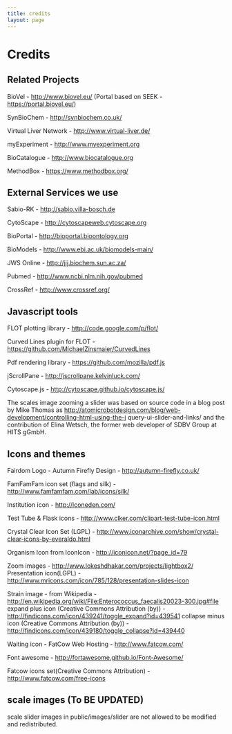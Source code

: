 ```yaml
---
title: credits
layout: page
---
```


# Credits

## Related Projects


BioVel - http://www.biovel.eu/ (Portal based on SEEK -
https://portal.biovel.eu/)

SynBioChem - http://synbiochem.co.uk/

Virtual Liver Network - http://www.virtual-liver.de/

myExperiment - http://www.myexperiment.org

BioCatalogue - http://www.biocatalogue.org

MethodBox - https://www.methodbox.org/

## External Services we use

Sabio-RK - http://sabio.villa-bosch.de

CytoScape - http://cytoscapeweb.cytoscape.org

BioPortal - http://bioportal.bioontology.org

BioModels - http://www.ebi.ac.uk/biomodels-main/

JWS Online - http://jjj.biochem.sun.ac.za/

Pubmed - http://www.ncbi.nlm.nih.gov/pubmed

CrossRef - http://www.crossref.org/

## Javascript tools

FLOT plotting library - http://code.google.com/p/flot/

Curved Lines plugin for FLOT - https://github.com/MichaelZinsmaier/CurvedLines

Pdf rendering library - https://github.com/mozilla/pdf.js

jScrollPane - http://jscrollpane.kelvinluck.com/

Cytoscape.js - http://cytoscape.github.io/cytoscape.js/

The scales image zooming a slider was based on source code in a blog post by
Mike Thomas as
http://atomicrobotdesign.com/blog/web-development/controlling-html-using-the-j
query-ui-slider-and-links/ and the contribution of Elina Wetsch, the former
web developer of SDBV Group at HITS gGmbH.

## Icons and themes

Fairdom Logo - Autumn Firefly Design - http://autumn-firefly.co.uk/

FamFamFam icon set (flags and silk) - http://www.famfamfam.com/lab/icons/silk/

Institution icon - http://iconeden.com/

Test Tube & Flask icons - http://www.clker.com/clipart-test-tube-icon.html

Crystal Clear Icon Set (LGPL) -
http://www.iconarchive.com/show/crystal-clear-icons-by-everaldo.html

Organism Icon from IconIcon - http://iconicon.net/?page_id=79

Zoom images - http://www.lokeshdhakar.com/projects/lightbox2/ Presentation
icon(LGPL) - http://www.mricons.com/icon/785/128/presentation-slides-icon

Strain image - from Wikipedia -
http://en.wikipedia.org/wiki/File:Enterococcus_faecalis20023-300.jpg#file
expand plus icon (Creative Commons Attribution (by)) -
http://findicons.com/icon/439241/toggle_expand?id=439541 collapse minus icon
(Creative Commons Attribution (by)) -
http://findicons.com/icon/439180/toggle_collapse?id=439440

Waiting icon - FatCow Web Hosting - http://www.fatcow.com/

Font awesome - http://fortawesome.github.io/Font-Awesome/

Fatcow icons set(Creative Commons Attribution) -
http://www.fatcow.com/free-icons

## scale images (To BE UPDATED)
scale slider images in public/images/slider are not allowed to be modified and
redistributed.
